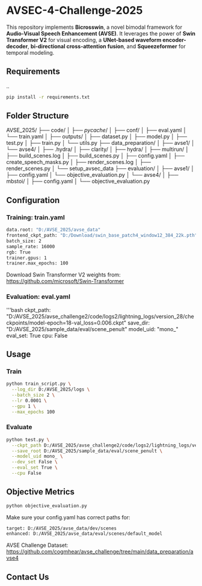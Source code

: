 # AVSEC-4-Challenge-2025
This repository implements **Bicrosswin**, a novel bimodal framework for **Audio-Visual Speech Enhancement (AVSE)**. It leverages the power of **Swin Transformer V2** for visual encoding, a **UNet-based waveform encoder-decoder**, **bi-directional cross-attention fusion**, and **Squeezeformer** for temporal modeling.

## Requirements
..

```bash
pip install -r requirements.txt
```

## Folder Structure

AVSE_2025/
├── code/
│   ├── _pycache_/
│   ├── conf/
│       ├── eval.yaml
│       └── train.yaml
│   ├── outputs/
│   ├── dataset.py
│   ├── model.py
│   ├── test.py
│   ├── train.py
│   └── utils.py
├── data_preparation/
│   ├── avse1/
│   └── avse4/
│       ├── .hydra/
│       ├── clarity/
│       ├── hydra/
│       ├── multirun/
│       ├── build_scenes.log
│       ├── build_scenes.py
│       ├── config.yaml
│       ├── create_speech_masks.py
│       ├── render_scenes.log
│       ├── render_scenes.py
│       └── setup_avsec_data
├── evaluation/
│   ├── avse1/
│       ├── config.yaml
│       └── objective_evaluation.py
│   └── avse4/
│       ├── mbstoi/
│       ├── config.yaml
│       └── objective_evaluation.py

## Configuration
### Training: train.yaml

```bash
data.root: "D:/AVSE_2025/avse_data"
frontend_ckpt_path: "D:/Download/swin_base_patch4_window12_384_22k.pth"
batch_size: 2
sample_rate: 16000
rgb: True
trainer.gpus: 1
trainer.max_epochs: 100
```

Download Swin Transformer V2 weights from: https://github.com/microsoft/Swin-Transformer

### Evaluation: eval.yaml

'''bash
ckpt_path: "D:/AVSE_2025/avse_challenge2/code/logs2/lightning_logs/version_28/checkpoints/model-epoch=18-val_loss=0.006.ckpt"
save_dir: "D:/AVSE_2025/sample_data/eval/scene_penult"
model_uid: "mono_"
eval_set: True
cpu: False

## Usage
### Train

```bash
python train_script.py \
  --log_dir D:/AVSE_2025/logs \
  --batch_size 2 \
  --lr 0.0001 \
  --gpu 1 \
  --max_epochs 100
```
### Evaluate

```bash
python test.py \
  --ckpt_path D:/AVSE_2025/avse_challenge2/code/logs2/lightning_logs/version_28/checkpoints/model-epoch=18-val_loss=0.006.ckpt \
  --save_root D:/AVSE_2025/sample_data/eval/scene_penult \
  --model_uid mono_ \
  --dev_set False \
  --eval_set True \
  --cpu False
  ```

## Objective Metrics
```bash
python objective_evaluation.py
```

Make sure your config.yaml has correct paths for:
```bash
target: D:/AVSE_2025/avse_data/dev/scenes
enhanced: D:/AVSE_2025/avse_data/eval/scenes/default_model
```

AVSE Challenge Dataset: https://github.com/cogmhear/avse_challenge/tree/main/data_preparation/avse4

## Contact Us









